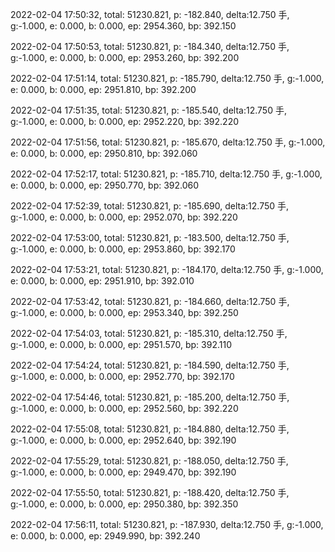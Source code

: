2022-02-04 17:50:32, total: 51230.821, p: -182.840, delta:12.750 手, g:-1.000, e: 0.000, b: 0.000, ep: 2954.360, bp: 392.150

2022-02-04 17:50:53, total: 51230.821, p: -184.340, delta:12.750 手, g:-1.000, e: 0.000, b: 0.000, ep: 2953.260, bp: 392.200

2022-02-04 17:51:14, total: 51230.821, p: -185.790, delta:12.750 手, g:-1.000, e: 0.000, b: 0.000, ep: 2951.810, bp: 392.200

2022-02-04 17:51:35, total: 51230.821, p: -185.540, delta:12.750 手, g:-1.000, e: 0.000, b: 0.000, ep: 2952.220, bp: 392.220

2022-02-04 17:51:56, total: 51230.821, p: -185.670, delta:12.750 手, g:-1.000, e: 0.000, b: 0.000, ep: 2950.810, bp: 392.060

2022-02-04 17:52:17, total: 51230.821, p: -185.710, delta:12.750 手, g:-1.000, e: 0.000, b: 0.000, ep: 2950.770, bp: 392.060

2022-02-04 17:52:39, total: 51230.821, p: -185.690, delta:12.750 手, g:-1.000, e: 0.000, b: 0.000, ep: 2952.070, bp: 392.220

2022-02-04 17:53:00, total: 51230.821, p: -183.500, delta:12.750 手, g:-1.000, e: 0.000, b: 0.000, ep: 2953.860, bp: 392.170

2022-02-04 17:53:21, total: 51230.821, p: -184.170, delta:12.750 手, g:-1.000, e: 0.000, b: 0.000, ep: 2951.910, bp: 392.010

2022-02-04 17:53:42, total: 51230.821, p: -184.660, delta:12.750 手, g:-1.000, e: 0.000, b: 0.000, ep: 2953.340, bp: 392.250

2022-02-04 17:54:03, total: 51230.821, p: -185.310, delta:12.750 手, g:-1.000, e: 0.000, b: 0.000, ep: 2951.570, bp: 392.110

2022-02-04 17:54:24, total: 51230.821, p: -184.590, delta:12.750 手, g:-1.000, e: 0.000, b: 0.000, ep: 2952.770, bp: 392.170

2022-02-04 17:54:46, total: 51230.821, p: -185.200, delta:12.750 手, g:-1.000, e: 0.000, b: 0.000, ep: 2952.560, bp: 392.220

2022-02-04 17:55:08, total: 51230.821, p: -184.880, delta:12.750 手, g:-1.000, e: 0.000, b: 0.000, ep: 2952.640, bp: 392.190

2022-02-04 17:55:29, total: 51230.821, p: -188.050, delta:12.750 手, g:-1.000, e: 0.000, b: 0.000, ep: 2949.470, bp: 392.190

2022-02-04 17:55:50, total: 51230.821, p: -188.420, delta:12.750 手, g:-1.000, e: 0.000, b: 0.000, ep: 2950.380, bp: 392.350

2022-02-04 17:56:11, total: 51230.821, p: -187.930, delta:12.750 手, g:-1.000, e: 0.000, b: 0.000, ep: 2949.990, bp: 392.240